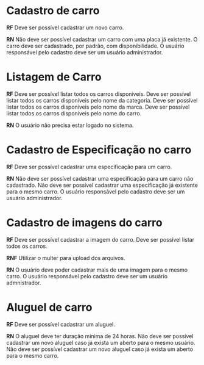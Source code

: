 # Cadastro de carro

**RF**
Deve ser possível cadastrar  um novo carro.

**RN**
Não deve ser possível cadastrar um carro com uma placa já existente.
O carro deve ser cadastrado, por padrão, com disponibilidade.
O usuário responsável pelo cadastro deve ser um usuário administrador.


# Listagem de Carro

**RF**
Deve ser possível listar todos os carros disponiveis.
Deve ser possível listar todos os carros disponiveis pelo nome da categoria.
Deve ser possível listar todos os carros disponiveis pelo nome da marca.
Deve ser possível listar todos os carros disponiveis pelo nome do carro.

**RN**
O usuário não precisa estar logado no sistema.


# Cadastro de Especificação no carro

**RF**
Deve ser possível cadastrar uma especificação para um carro.

**RN**
Não deve ser possível cadastrar uma especificação para um carro não cadastrado.
Não deve ser possível cadastrar uma especificação já existente para o mesmo carro.
O usuário responsável pelo cadastro deve ser um usuário administrador.

# Cadastro de imagens do carro

**RF**
Deve ser possível cadastrar a imagem do carro.
Deve ser possível listar todos os carros.

**RNF**
Utilizar o multer para upload dos arquivos.

**RN**
O usuário deve poder cadastrar mais de uma imagem para o mesmo carro.
O usuário responsável pelo cadastro deve ser um usuário admnistrador.

# Aluguel de carro

**RF**
Deve ser possível cadastrar um aluguel.

**RN**
O aluguel deve ter duração minima de 24 horas.
Não deve ser possível cadastrar um novo aluguel caso já exista um aberto para o mesmo usuário.
Não deve ser possível cadastrar um novo aluguel caso já exista um aberto para o mesmo carro.
